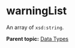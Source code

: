 # warningList

An array of `xsd:string`.

**Parent topic:** [Data Types](../data_types/c_data_types.md)

